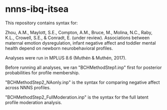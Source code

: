# nnns-ibq-itsea
This repository contains syntax for: 

Zhou, A.M., Maylott, S.E., Compton, A.M., Bruce, M., Molina, N.C., Raby, K.L., Crowell, S.E., & Conradt, E. (under review). Associations between maternal emotion dysregulation, infant negative affect and toddler mental health depend on newborn neurobehavioral profiles.



Analyses were run in MPLUS 8.6 (Muthén & Muthén, 2017).

Before running all analyses, we ran "BCHMethodStep1.inp" first for posterior probabilities for profile membership.

"BCHMethodStep2_NAonly.inp" is the syntax for comparing negative affect across NNNS profiles.

"BCHMethodStep2_FullModeration.inp" is the syntax for the full latent profile moderation analysis. 
